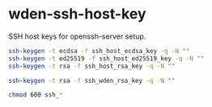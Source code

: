# wden-ssh-host-key

SSH host keys for openssh-server setup.

```bash
ssh-keygen -t ecdsa -f ssh_host_ecdsa_key -q -N ""
ssh-keygen -t ed25519 -f ssh_host_ed25519_key -q -N ""
ssh-keygen -t rsa -f ssh_host_rsa_key -q -N ""

ssh-keygen -t rsa -f ssh_wden_rsa_key -q -N ""

chmod 600 ssh_*
```
